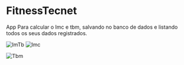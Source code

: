 # FitnessTecnet
App Para calcular o Imc e tbm, salvando no banco de dados e listando todos os seus dados registrados.

![ImTb](https://user-images.githubusercontent.com/103066821/232259418-21a60727-0c5c-409b-8afa-f08e0a1a7de5.png)      ![Imc](https://user-images.githubusercontent.com/103066821/232259419-d474f7dc-38f3-439a-aa9f-859556a19997.png)

![Tbm](https://user-images.githubusercontent.com/103066821/232259423-6ce98bd4-07b2-4c8a-bdb7-d8f9375683a7.png)
